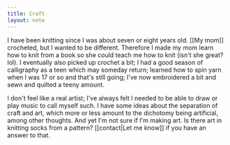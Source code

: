 ```yaml
---
title: Craft
layout: note
---
```


I have been knitting since I was about seven or eight years old. [[My mom]] crocheted, but I wanted to be different. Therefore I made my mom learn how to knit from a book so she could teach me how to knit (isn't she great? lol). I eventually also picked up crochet a bit; I had a good season of calligraphy as a teen which may someday return; learned how to spin yarn when I was 17 or so and that's still going; I've now embroidered a bit and sewn and quilted a teeny amount. 

I don't feel like a real artist; I've always felt I needed to be able to draw or play music to call myself such. I have some ideas about the separation of craft and art, which more or less amount to the dichotomy being artificial, among other thoughts. And yet I'm not sure if I'm making art. Is there art in knitting socks from a pattern? [[contact|Let me know]] if you have an answer to that.

